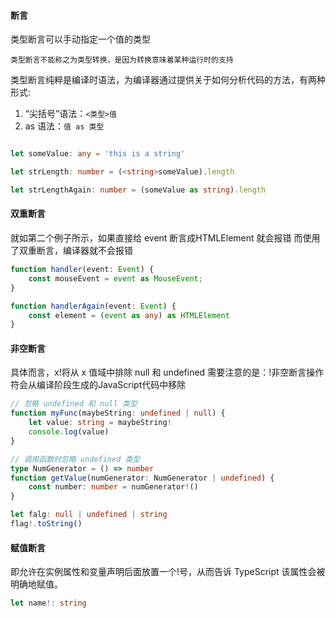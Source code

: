 #### 断言

类型断言可以手动指定一个值的类型

`类型断言不能称之为类型转换，是因为转换意味着某种运行时的支持`

类型断言纯粹是编译时语法，为编译器通过提供关于如何分析代码的方法，有两种形式:

1. “尖括号”语法：`<类型>值`
2. as 语法：`值 as 类型`


``` ts

let someValue: any = 'this is a string'

let strLength: number = (<string>someValue).length

let strLengthAgain: number = (someValue as string).length

```

#### 双重断言 

就如第二个例子所示，如果直接给 event 断言成HTMLElement 就会报错
而使用了双重断言，编译器就不会报错

``` ts
function handler(event: Event) {
    const mouseEvent = event as MouseEvent;
}

function handlerAgain(event: Event) {
    const element = (event as any) as HTMLElement
}

```


#### 非空断言

具体而言，x!将从 x 值域中排除 null 和 undefined 
需要注意的是：!非空断言操作符会从编译阶段生成的JavaScript代码中移除


``` ts
// 忽略 undefined 和 null 类型
function myFunc(maybeString: undefined | null) {
    let value: string = maybeString!
    console.log(value)
}

// 调用函数时忽略 undefined 类型
type NumGenerator = () => number
function getValue(numGenerator: NumGenerator | undefined) {
    const number: number = numGenerator!()
}

let falg: null | undefined | string
flag!.toString()

```

#### 赋值断言

即允许在实例属性和变量声明后面放置一个!号，从而告诉 TypeScript 该属性会被明确地赋值。

```ts
let name!: string
```

